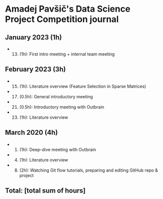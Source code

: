 # Amadej Pavšič's Data Science Project Competition journal

## January 2023 (1h)
* 13. (1h): First intro meeting + internal team meeting


## February 2023 (3h)
* 15. (1h): Literature overview (Feature Selection in Sparse Matrices)
* 17. (0.5h): General introductory meeting
* 21. (0.5h): Introductory meeting with Outbrain
* 23. (1h): Literature overview

## March 2020 (4h)
* 1. (1h): Deep-dive meeting with Outbrain
* 4. (1h): Literature overview
* 8. (2h): Watching Git flow tutorials, preparing and editing GitHub repo & project


## Total: [total sum of hours]
